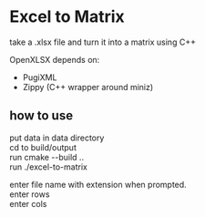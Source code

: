 # Excel to Matrix 

take a .xlsx file and turn it into a matrix using C++

OpenXLSX depends on:  
* PugiXML
* Zippy (C++ wrapper around miniz)

## how to use
put data in data directory      
cd to build/output  
run cmake --build ..    
run ./excel-to-matrix   

enter file name with extension when prompted.   
enter rows  
enter cols  
